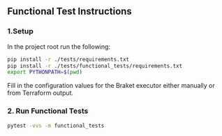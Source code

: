 ## Functional Test Instructions

### 1.Setup

In the project root run the following:

```sh
pip install -r ./tests/requirements.txt
pip install -r ./tests/functional_tests/requirements.txt
export PYTHONPATH=$(pwd)
```

Fill in the configuration values for the Braket executor either manually or from Terraform output.

### 2. Run Functional Tests

```sh
pytest -vvs -m functional_tests
```
